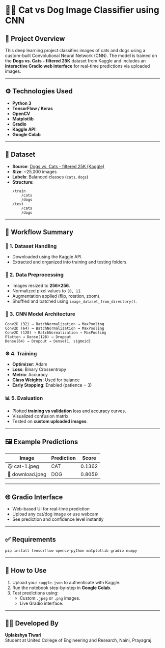 # 🐶🐱 Cat vs Dog Image Classifier using CNN

## 📌 Project Overview
This deep learning project classifies images of cats and dogs using a custom-built Convolutional Neural Network (CNN). The model is trained on the **Dogs vs. Cats - filtered 25K** dataset from Kaggle and includes an **interactive Gradio web interface** for real-time predictions via uploaded images.

---

## ⚙️ Technologies Used

- **Python 3**
- **TensorFlow / Keras**
- **OpenCV**
- **Matplotlib**
- **Gradio**
- **Kaggle API**
- **Google Colab**

---

## 📁 Dataset

- **Source**: [Dogs vs. Cats - filtered 25K (Kaggle)](https://www.kaggle.com/datasets/salader/dogs-vs-cats)
- **Size**: ~25,000 images
- **Labels**: Balanced classes (`cats`, `dogs`)
- **Structure**:
  ```
  /train
      /cats
      /dogs
  /test
      /cats
      /dogs
  ```

---

## 🚀 Workflow Summary

### 🔽 1. Dataset Handling
- Downloaded using the Kaggle API.
- Extracted and organized into training and testing folders.

### 🧹 2. Data Preprocessing
- Images resized to **256×256**.
- Normalized pixel values to `[0, 1]`.
- Augmentation applied (flip, rotation, zoom).
- Shuffled and batched using `image_dataset_from_directory()`.

### 🧠 3. CNN Model Architecture

```
Conv2D (32) → BatchNormalization → MaxPooling
Conv2D (64) → BatchNormalization → MaxPooling
Conv2D (128) → BatchNormalization → MaxPooling
Flatten → Dense(128) → Dropout
Dense(64) → Dropout → Dense(1, sigmoid)
```

### ⚙ 4. Training

- **Optimizer**: Adam
- **Loss**: Binary Crossentropy
- **Metric**: Accuracy
- **Class Weights**: Used for balance
- **Early Stopping**: Enabled (patience = 3)

### 📊 5. Evaluation

- Plotted **training vs validation** loss and accuracy curves.
- Visualized confusion matrix.
- Tested on **custom uploaded images**.

---

## 🖼 Example Predictions

| Image | Prediction | Score |
|-------|------------|-------|
| 🐱 cat-1.jpeg | CAT | 0.1362 |
| 🐶 download.jpeg | DOG | 0.8059 |

---

## 🌐 Gradio Interface

- Web-based UI for real-time prediction
- Upload any cat/dog image or use webcam
- See prediction and confidence level instantly



---

## ✅ Requirements

```bash
pip install tensorflow opencv-python matplotlib gradio numpy
```

---

## 📂 How to Use

1. Upload your `kaggle.json` to authenticate with Kaggle.
2. Run the notebook step-by-step in **Google Colab**.
3. Test predictions using:
   - Custom `.jpeg` or `.png` images.
   - Live Gradio interface.

---

## 👨‍💻 Developed By

**Uplakshya Tiwari**  
Student at United College of Engineering and Research, Naini, Prayagraj.  

